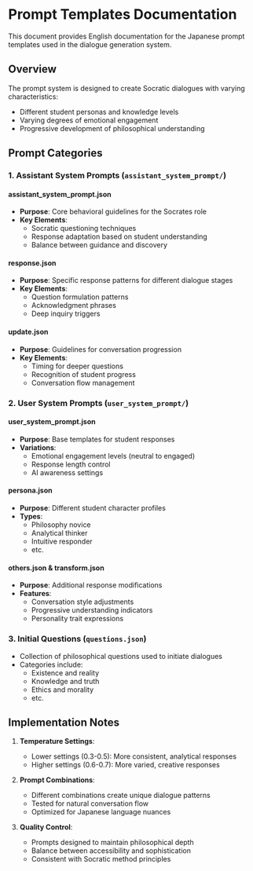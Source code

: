 # Prompt Templates Documentation

This document provides English documentation for the Japanese prompt templates used in the dialogue generation system.

## Overview

The prompt system is designed to create Socratic dialogues with varying characteristics:
- Different student personas and knowledge levels
- Varying degrees of emotional engagement
- Progressive development of philosophical understanding

## Prompt Categories

### 1. Assistant System Prompts (`assistant_system_prompt/`)

#### assistant_system_prompt.json
- **Purpose**: Core behavioral guidelines for the Socrates role
- **Key Elements**:
  - Socratic questioning techniques
  - Response adaptation based on student understanding
  - Balance between guidance and discovery

#### response.json
- **Purpose**: Specific response patterns for different dialogue stages
- **Key Elements**:
  - Question formulation patterns
  - Acknowledgment phrases
  - Deep inquiry triggers

#### update.json
- **Purpose**: Guidelines for conversation progression
- **Key Elements**:
  - Timing for deeper questions
  - Recognition of student progress
  - Conversation flow management

### 2. User System Prompts (`user_system_prompt/`)

#### user_system_prompt.json
- **Purpose**: Base templates for student responses
- **Variations**:
  - Emotional engagement levels (neutral to engaged)
  - Response length control
  - AI awareness settings

#### persona.json
- **Purpose**: Different student character profiles
- **Types**:
  - Philosophy novice
  - Analytical thinker
  - Intuitive responder
  - etc.

#### others.json & transform.json
- **Purpose**: Additional response modifications
- **Features**:
  - Conversation style adjustments
  - Progressive understanding indicators
  - Personality trait expressions

### 3. Initial Questions (`questions.json`)
- Collection of philosophical questions used to initiate dialogues
- Categories include:
  - Existence and reality
  - Knowledge and truth
  - Ethics and morality
  - etc.

## Implementation Notes

1. **Temperature Settings**:
   - Lower settings (0.3-0.5): More consistent, analytical responses
   - Higher settings (0.6-0.7): More varied, creative responses

2. **Prompt Combinations**:
   - Different combinations create unique dialogue patterns
   - Tested for natural conversation flow
   - Optimized for Japanese language nuances

3. **Quality Control**:
   - Prompts designed to maintain philosophical depth
   - Balance between accessibility and sophistication
   - Consistent with Socratic method principles 